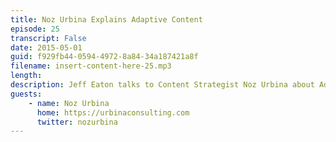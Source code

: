 ```yaml
---
title: Noz Urbina Explains Adaptive Content
episode: 25
transcript: False
date: 2015-05-01
guid: f929fb44-0594-4972-8a84-34a187421a8f
filename: insert-content-here-25.mp3
length: 
description: Jeff Eaton talks to Content Strategist Noz Urbina about Adaptive Content and the changing face of customer engagement. What does &quot;omni-channel&quot; mean? Is it more than a buzzword? What steps can organizations take to prepare for it? Spoiler Alert: It all relies on well-modeled content… Along the way, they discuss the storied history of structured content, the challenge of effective content personalization, and the existential horror of old-school WYSIWYG editors.
guests:
    - name: Noz Urbina
      home: https://urbinaconsulting.com
      twitter: nozurbina
---
```

